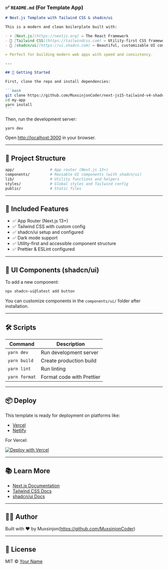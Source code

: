 ### ✅ `README.md` (For Template App)

````md
# Next.js Template with Tailwind CSS & shadcn/ui

This is a modern and clean boilerplate built with:

- ⚡ [Next.js](https://nextjs.org) – The React Framework
- 🎨 [Tailwind CSS](https://tailwindcss.com) – Utility-first CSS framework
- 🧩 [shadcn/ui](https://ui.shadcn.com) – Beautiful, customizable UI components

> Perfect for building modern web apps with speed and consistency.

---

## 🚀 Getting Started

First, clone the repo and install dependencies:

```bash
git clone https://github.com/MuxsinjonCoder/next-js15-tailwind-v4-shadcn-template.git my-app
cd my-app
yarn install
```
````

Then, run the development server:

```bash
yarn dev
```

Open [http://localhost:3000](http://localhost:3000) in your browser.

---

## 📁 Project Structure

```bash
app/                # App router (Next.js 13+)
components/         # Reusable UI components (with shadcn/ui)
lib/                # Utility functions and helpers
styles/             # Global styles and Tailwind config
public/             # Static files
```

---

## 🧱 Included Features

- ✅ App Router (Next.js 13+)
- ✅ Tailwind CSS with custom config
- ✅ shadcn/ui setup and configured
- ✅ Dark mode support
- ✅ Utility-first and accessible component structure
- ✅ Prettier & ESLint configured

---

## 🧩 UI Components (shadcn/ui)

To add a new component:

```bash
npx shadcn-ui@latest add button
```

You can customize components in the `components/ui/` folder after installation.

---

## 🛠️ Scripts

| Command       | Description               |
| ------------- | ------------------------- |
| `yarn dev`    | Run development server    |
| `yarn build`  | Create production build   |
| `yarn lint`   | Run linting               |
| `yarn format` | Format code with Prettier |

---

## 📦 Deploy

This template is ready for deployment on platforms like:

- [Vercel](https://vercel.com)
- [Netlify](https://netlify.com)

For Vercel:

[![Deploy with Vercel](https://vercel.com/button)](https://vercel.com/new)

---

## 📚 Learn More

- [Next.js Documentation](https://nextjs.org/docs)
- [Tailwind CSS Docs](https://tailwindcss.com/docs)
- [shadcn/ui Docs](https://ui.shadcn.com/docs)

---

## 🧑‍💻 Author

Built with ❤️ by Muxsinjon(https://github.com/MuxsinjonCoder)

---

## 📝 License

MIT © [Your Name](https://github.com/MuxsinjonCoder)
